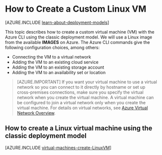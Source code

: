 <properties
	pageTitle="Create a Linux VM | Azure"
	description="Learn how to create a custom virtual machine with the classic deployment model running the Linux operating system."
	services="virtual-machines-linux"
	documentationCenter=""
	authors="iainfoulds"
	manager="timlt"
	editor="tysonn"
	tags="azure-service-management"/>

<tags
	ms.service="virtual-machines-linux"
	ms.date="06/07/2016"
	wacn.date=""/>

# How to Create a Custom Linux VM

[AZURE.INCLUDE [learn-about-deployment-models](../includes/learn-about-deployment-models-classic-include.md)]

This topic describes how to create a custom virtual machine (VM) with the Azure CLI using the classic deployment model. We will use a Linux image from the available **IMAGES** on Azure. The Azure CLI commands give the following configuration choices, among others:

- Connecting the VM to a virtual network
- Adding the VM to an existing cloud service
- Adding the VM to an existing storage account
- Adding the VM to an availability set or location

> [AZURE.IMPORTANT] If you want your virtual machine to use a virtual network so you can connect to it directly by hostname or set up cross-premises connections, make sure you specify the virtual network when you create the virtual machine. A virtual machine can be configured to join a virtual network only when you create the virtual machine. For details on virtual networks, see [Azure Virtual Network Overview](https://msdn.microsoft.com/zh-cn/library/azure/jj156007.aspx).


## How to create a Linux virtual machine using the classic deployment model

[AZURE.INCLUDE [virtual-machines-create-LinuxVM](../includes/virtual-machines-create-linuxvm.md)]
